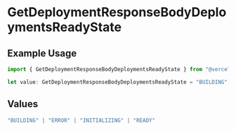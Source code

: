 # GetDeploymentResponseBodyDeploymentsReadyState

## Example Usage

```typescript
import { GetDeploymentResponseBodyDeploymentsReadyState } from "@vercel/sdk/models/operations/getdeployment.js";

let value: GetDeploymentResponseBodyDeploymentsReadyState = "BUILDING";
```

## Values

```typescript
"BUILDING" | "ERROR" | "INITIALIZING" | "READY"
```